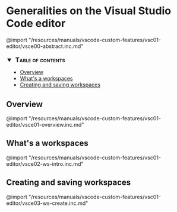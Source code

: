 # Generalities on the Visual Studio Code editor

@import "/resources/manuals/vscode-custom-features/vsc01-editor/vsce00-abstract.inc.md"

<div id="toc_anchor"></div>

<!-- @import "[TOC]" {cmd="toc" depthFrom=2 depthTo=6 orderedList=false} -->
<details open style="margin: 14pt 0pt 24pt 10pt" >
<summary style="margin-left: -8pt; font-weight: bold; font-size: larger; font-variant: small-caps">
<span style="margin-left: 3pt">Table of contents<span></summary>

<!-- code_chunk_output -->

- [Overview](#overview)
- [What's a workspaces](#whats-a-workspaces)
- [Creating and saving workspaces](#creating-and-saving-workspaces)

<!-- /code_chunk_output -->

</details>

## Overview

@import "/resources/manuals/vscode-custom-features/vsc01-editor/vsce01-overview.inc.md"

## What's a workspaces

@import "/resources/manuals/vscode-custom-features/vsc01-editor/vsce02-ws-intro.inc.md"

## Creating and saving workspaces

@import "/resources/manuals/vscode-custom-features/vsc01-editor/vsce03-ws-create.inc.md"
